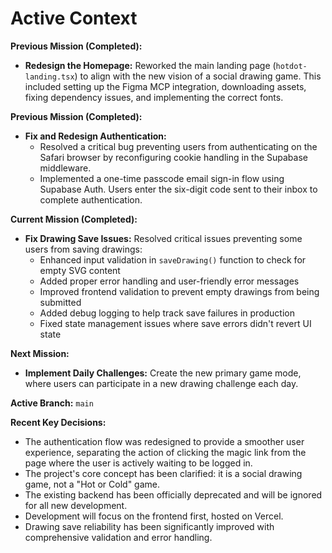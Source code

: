 # Active Context

**Previous Mission (Completed):**
- **Redesign the Homepage:** Reworked the main landing page (`hotdot-landing.tsx`) to align with the new vision of a social drawing game. This included setting up the Figma MCP integration, downloading assets, fixing dependency issues, and implementing the correct fonts.

**Previous Mission (Completed):**
- **Fix and Redesign Authentication:**
  - Resolved a critical bug preventing users from authenticating on the Safari browser by reconfiguring cookie handling in the Supabase middleware.
  - Implemented a one-time passcode email sign-in flow using Supabase Auth. Users enter the six-digit code sent to their inbox to complete authentication.

**Current Mission (Completed):**
- **Fix Drawing Save Issues:** Resolved critical issues preventing some users from saving drawings:
  - Enhanced input validation in `saveDrawing()` function to check for empty SVG content
  - Added proper error handling and user-friendly error messages
  - Improved frontend validation to prevent empty drawings from being submitted
  - Added debug logging to help track save failures in production
  - Fixed state management issues where save errors didn't revert UI state

**Next Mission:**
- **Implement Daily Challenges:** Create the new primary game mode, where users can participate in a new drawing challenge each day.

**Active Branch:** `main`

**Recent Key Decisions:**
- The authentication flow was redesigned to provide a smoother user experience, separating the action of clicking the magic link from the page where the user is actively waiting to be logged in.
- The project's core concept has been clarified: it is a social drawing game, not a "Hot or Cold" game.
- The existing backend has been officially deprecated and will be ignored for all new development.
- Development will focus on the frontend first, hosted on Vercel.
- Drawing save reliability has been significantly improved with comprehensive validation and error handling.
